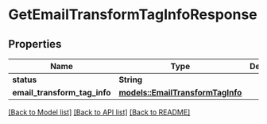 # GetEmailTransformTagInfoResponse

## Properties

Name | Type | Description | Notes
------------ | ------------- | ------------- | -------------
**status** | **String** |  | 
**email_transform_tag_info** | [**models::EmailTransformTagInfo**](EmailTransformTagInfo.md) |  | 

[[Back to Model list]](../README.md#documentation-for-models) [[Back to API list]](../README.md#documentation-for-api-endpoints) [[Back to README]](../README.md)


